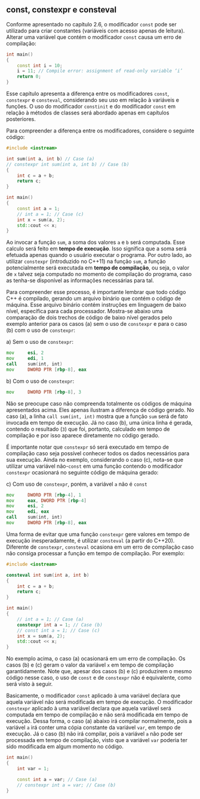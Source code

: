 ## const, constexpr e consteval

Conforme apresentado no capítulo 2.6, o modificador `const` pode ser utilizado para criar constantes (variáveis com acesso apenas de leitura). Alterar uma variável que contém o modificador `const` causa um erro de compilação:

```cpp
int main()
{
    const int i = 10;
    i = 11; // Compile error: assignment of read-only variable ‘i’
    return 0;
}
```

Esse capítulo apresenta a diferença entre os modificadores `const`, `constexpr` e `consteval`, considerando seu uso em relação à variáveis e funções. O uso do modificador `constinit` e do modificador `const` em relação à métodos de classes será abordado apenas em capítulos posteriores.

Para compreender a diferença entre os modificadores, considere o seguinte código:

```cpp
#include <iostream>

int sum(int a, int b) // Case (a)
// constexpr int sum(int a, int b) // Case (b)
{
    int c = a + b;
    return c;
}

int main()
{
    const int a = 1;
    // int a = 1; // Case (c)
    int x = sum(a, 2);
    std::cout << x;
}
```

Ao invocar a função `sum`, a soma dos valores `a` e `b` será computada. Esse calculo será feito em __tempo de execução__. Isso significa que a soma será efetuada apenas quando o usuário executar o programa. Por outro lado, ao utilizar `constexpr` (introduzido no C++11) na função `sum`, a função potencialmente será executada em __tempo de compilação__, ou seja, o valor de `x` talvez seja computado no momento de compilação do programa, caso as tenha-se disponível as informações necessárias para tal.

Para compreender esse processo, é importante lembrar que todo código C++ é compilado, gerando um arquivo binário que contém o código de máquina. Esse arquivo binário contém instruções em linguagem de baixo nível, específica para cada processador. Mostra-se abaixo uma comparação de dois trechos de código de baixo nível gerados pelo exemplo anterior para os casos (a) sem o uso de `constexpr` e para o caso (b) com o uso de `constexpr`:

a) Sem o uso de `constexpr`:
```asm
mov     esi, 2
mov     edi, 1
call    sum(int, int)
mov     DWORD PTR [rbp-8], eax
```

b) Com o uso de `constexpr`:
```asm
mov     DWORD PTR [rbp-8], 3
```

Não se preocupe caso não compreenda totalmente os códigos de máquina apresentados acima. Eles apenas ilustram a diferença de código gerado. No caso (a), a linha `call sum(int, int)` mostra que a função `sum` será de fato invocada em tempo de execução. Já no caso (b), uma única linha é gerada, contendo o resultado (`3`) que foi, portanto, calculado em tempo de compilação e por isso aparece diretamente no código gerado.

É importante notar que `constexpr` só será executado em tempo de compilação caso seja possível conhecer todos os dados necessários para sua execução. Ainda no exemplo, considerando o caso (c), nota-se que utilizar uma variável não-`const` em uma função contendo o modificador `constexpr` ocasionará no seguinte código de máquina gerado:

c) Com uso de `constexpr`, porém, a variável `a` não é `const`
```asm
mov     DWORD PTR [rbp-4], 1
mov     eax, DWORD PTR [rbp-4]
mov     esi, 2
mov     edi, eax
call    sum(int, int)
mov     DWORD PTR [rbp-8], eax
```

Uma forma de evitar que uma função `constexpr` gere valores em tempo de execução inesperadamente, é utilizar `consteval` (a partir do C++20). Diferente de `constexpr`, `consteval` ocasiona em um erro de compilação caso não consiga processar a função em tempo de compilação. Por exemplo:

```cpp
#include <iostream>

consteval int sum(int a, int b)
{
    int c = a + b;
    return c;
}

int main()
{
    // int a = 1; // Case (a)
    constexpr int a = 1; // Case (b)
    // const int a = 1; // Case (c)
    int x = sum(a, 2);
    std::cout << x;
}
```

No exemplo acima, o caso (a) ocasionará em um erro de compilação. Os casos (b) e (c) geram o valor da variável `x` em tempo de compilação garantidamente. Note que, apesar dos casos (b) e (c) produzirem o mesmo código nesse caso, o uso de `const` e de `constexpr` não é equivalente, como será visto à seguir.

Basicamente, o modificador `const` aplicado à uma variável declara que aquela variável não será modificada em tempo de execução. O modificador `constexpr` aplicado à uma variável declara que aquela variável será computada em tempo de compilação e não será modificada em tempo de execução. Dessa forma, o caso (a) abaixo irá compilar normalmente, pois a variável `a` irá conter uma cópia constante da variável `var`, em tempo de execução. Já o caso (b) não irá compilar, pois a variável `a` não pode ser processada em tempo de compilação, visto que a variável `var` poderia ter sido modificada em algum momento no código.

```cpp
int main()
{
    int var = 1;

    const int a = var; // Case (a)
    // constexpr int a = var; // Case (b)
}
```
